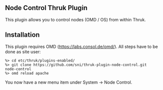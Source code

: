 ## Node Control Thruk Plugin

This plugin allows you to control nodes (OMD / OS) from within Thruk.

## Installation

This plugin requires OMD (https://labs.consol.de/omd/).
All steps have to be done as site user:

    %> cd etc/thruk/plugins-enabled/
    %> git clone https://github.com/sni/thruk-plugin-node-control.git node-control
    %> omd reload apache

You now have a new menu item under System -> Node Control.

